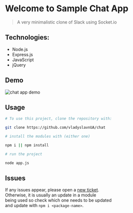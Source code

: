 # Welcome to Sample Chat App

> A very minimalistic clone of Slack using Socket.io

## Technologies:
- Node.js
- Express.js
- JavaScript
- jQuery

## Demo
![chat app demo](https://i.imgur.com/3shF9MU.png)

## Usage
```bash
# To use this project, clone the repository with:

git clone https://github.com/vladyslavnUA/chat

# install the modules with (either one)

npm i || npm install

# run the project

node app.js

```

## Issues
If any issues appear, please open a <a href="https://github.com/vladyslavnUA/chat/issues/new">new ticket</a>. <br>
Otherwise, it is usually an update in a module <br>
being used so check which one needs to be updated <br>
and update with 
```npm i <package-name>```.
